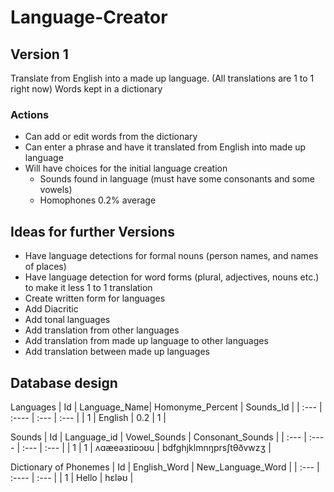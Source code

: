 # Language-Creator

## Version 1

Translate from English into a made up language. (All translations are 1 to 1 right now)
Words kept in a dictionary

### Actions
* Can add or edit words from the dictionary
* Can enter a phrase and have it translated from English into made up language
* Will have choices for the initial language creation
  * Sounds found in language (must have some consonants and some vowels)
  * Homophones 0.2% average

## Ideas for further Versions
* Have language detections for formal nouns (person names, and names of places)
* Have language detection for word forms (plural, adjectives, nouns etc.) to make it less 1 to 1 translation
* Create written form for languages
* Add Diacritic
* Add tonal languages
* Add translation from other languages
* Add translation from made up language to other languages
* Add translation between made up languages

## Database design
Languages
| Id      | Language_Name| Homonyme_Percent | Sounds_Id |
| :---    |    :----     |  :---            |   :---    |
| 1       | English      | 0.2              | 1         |

Sounds
| Id    | Language_id | Vowel_Sounds | Consonant_Sounds       |
| :---  |    :----    |        :---  | :---                   |
| 1     | 1           | ʌɑæeəɜɪiɒɔʊu | bdfghjklmnŋprsʃtθðvwzʒ |

Dictionary of Phonemes
| Id   | English_Word | New_Language_Word |
| :--- |    :----     |          :---     |
| 1    | Hello        | hɛləʊ             |
